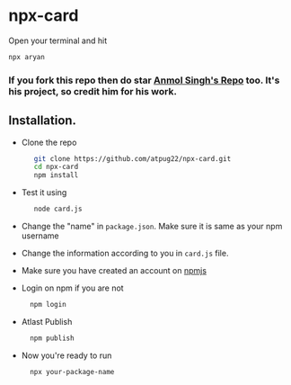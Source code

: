 # npx-card

Open your terminal and hit 
```bash
npx aryan
```

### If you fork this repo then do star <a href="https://github.com/anmol098/npx_card">Anmol Singh's Repo</a> too. It's his project, so credit him for his work.

## Installation.

 - Clone the repo
   ```bash
      git clone https://github.com/atpug22/npx-card.git
      cd npx-card
      npm install
   ```
 - Test it using
  
   ```bash
      node card.js
   ```
 - Change the "name" in `package.json`. Make sure it is same as your npm username
 - Change the information according to you in `card.js` file. 
 - Make sure you have created an account on <a href="https://www.npmjs.com/">npmjs</a>
 - Login on npm if you are not
    ```bash
      npm login
    ```
 - Atlast Publish
  
    ```bash
      npm publish
    ```
 - Now you're ready to run 
 
    ```bash
      npx your-package-name
    ```
